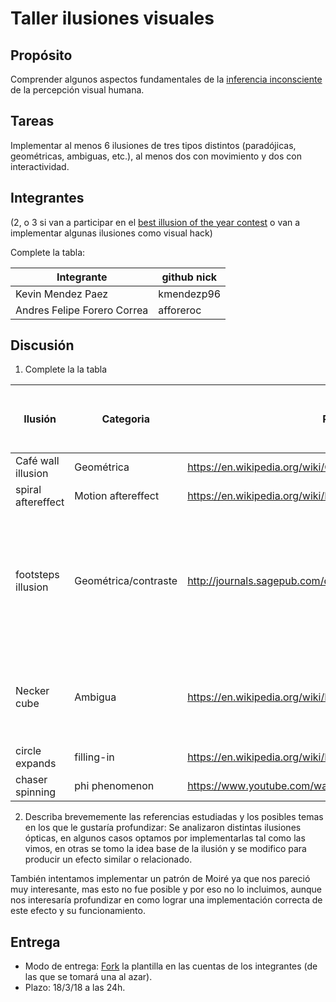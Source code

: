 # Taller ilusiones visuales

## Propósito

Comprender algunos aspectos fundamentales de la [inferencia inconsciente](https://github.com/VisualComputing/Cognitive) de la percepción visual humana.

## Tareas

Implementar al menos 6 ilusiones de tres tipos distintos (paradójicas, geométricas, ambiguas, etc.), al menos dos con movimiento y dos con interactividad.

## Integrantes
(2, o 3 si van a participar en el [best illusion of the year contest](illusionoftheyear.com) o van a implementar algunas ilusiones como visual hack)

Complete la tabla:

|          Integrante          |      github nick       |
|------------------------------|------------------------|
| Kevin Mendez Paez            | kmendezp96             |
| Andres Felipe Forero Correa  | afforeroc              |
## Discusión

1. Complete la la tabla

| Ilusión            | Categoria    | Referencia                                           | Tipo de interactividad (si aplica) | URL código base (si aplica) |
|--------------------|-------------|-------------------------------------------------------|------------------------------------|------------------------------|
| Café wall illusion | Geométrica | https://en.wikipedia.org/wiki/Caf%C3%A9_wall_illusion |                                     |                                  |
| spiral aftereffect         | Motion aftereffect           | https://en.wikipedia.org/wiki/Motion_aftereffect           |                                    |                             |
| footsteps illusion        | Geométrica/contraste           | http://journals.sagepub.com/doi/pdf/10.1177/2041669515622085           | al oprimir "a" el fondo se vuelve blanco, revelando que los cuadrados se mueven a una misma velocidad totalmente alineados                                   |                             |
| Necker cube        | Ambigua          | https://en.wikipedia.org/wiki/Necker_cube           | al hacer click sobre la ilusion esta cambia la dirección de las flechas como guia                                   |                             |
| circle expands        |  filling-in          | https://en.wikipedia.org/wiki/Filling-in           |                                    |                             |
| chaser spinning        | phi phenomenon          | https://www.youtube.com/watch?v=XgvVH9YBb5M            |                                    |                             |

2. Describa brevememente las referencias estudiadas y los posibles temas en los que le gustaría profundizar:
Se analizaron distintas ilusiones ópticas, en algunos casos optamos por implementarlas tal como las vimos, en otras se tomo la idea base de la ilusión y se modifico para producir un efecto similar o relacionado.

También intentamos implementar un patrón de Moiré ya que nos pareció muy interesante, mas esto no fue posible y por eso no lo incluimos, aunque nos interesaría profundizar en como lograr una implementación correcta de este efecto y su funcionamiento.


## Entrega

* Modo de entrega: [Fork](https://help.github.com/articles/fork-a-repo/) la plantilla en las cuentas de los integrantes (de las que se tomará una al azar).
* Plazo: 18/3/18 a las 24h.

